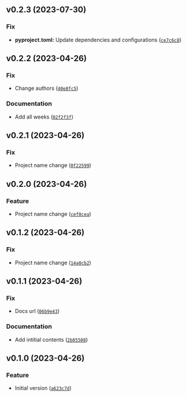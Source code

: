 <!--next-version-placeholder-->

## v0.2.3 (2023-07-30)
### Fix
* **pyproject.toml:** Update dependencies and configurations ([`ce7c6c8`](https://github.com/chu-aie/aibasics/commit/ce7c6c87e1cef97e4e28a3bf87315cc4e3de4737))

## v0.2.2 (2023-04-26)
### Fix
* Change authors ([`40e8fc5`](https://github.com/chu-aie/aibasics/commit/40e8fc570a266d89a9f80a11ca95f64af78fd5ae))

### Documentation
* Add all weeks ([`02f2f3f`](https://github.com/chu-aie/aibasics/commit/02f2f3f0078d416e8a7170cec397897036a1c24b))

## v0.2.1 (2023-04-26)
### Fix
* Project name change ([`0f22599`](https://github.com/chu-aie/aibasics/commit/0f22599b62197e15fa916f71a8ea07825be74952))

## v0.2.0 (2023-04-26)
### Feature
* Project name change ([`cef0cea`](https://github.com/chu-aie/aibasics/commit/cef0cea37aa8e0436027af3feedba6e6ddfd988a))

## v0.1.2 (2023-04-26)
### Fix
* Project name change ([`14a0cb2`](https://github.com/chu-aie/aig/commit/14a0cb2162c50acf6c9ca3b72f88bb0d8581d5cb))

## v0.1.1 (2023-04-26)
### Fix
* Docs url ([`06b9e43`](https://github.com/chu-aie/aig/commit/06b9e4335a12817e30744f971ef3fc7995233fd4))

### Documentation
* Add intitial contents ([`2b85508`](https://github.com/chu-aie/aig/commit/2b855082e73b25e96cab36bc8613f8f514ad0182))

## v0.1.0 (2023-04-26)
### Feature
* Initial version ([`a623c7d`](https://github.com/chu-aie/aig/commit/a623c7d3403a00a3ea5c7561aee2d712d646168f))
